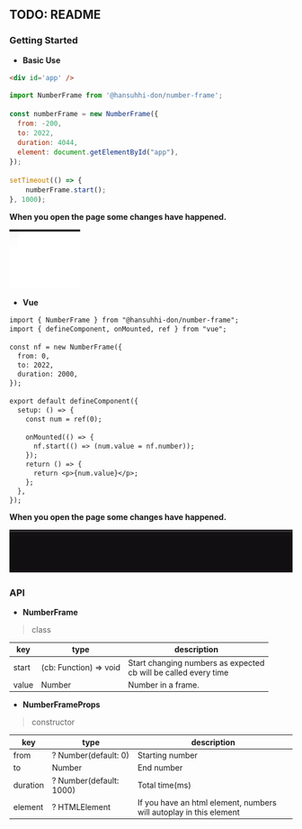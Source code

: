 ## TODO: README


### Getting Started

* **Basic Use**

```html
<div id='app' />
```
```javascript
import NumberFrame from '@hansuhhi-don/number-frame';

const numberFrame = new NumberFrame({
  from: -200,
  to: 2022,
  duration: 4044,
  element: document.getElementById("app"),
});

setTimeout(() => {
    numberFrame.start();
}, 1000);
```

**When you open the page some changes have happened.**

![Demo Gif](https://raw.githubusercontent.com/HanSuhhi/number-frame/main/public/demo.gif)

* **Vue**

```vue
import { NumberFrame } from "@hansuhhi-don/number-frame";
import { defineComponent, onMounted, ref } from "vue";

const nf = new NumberFrame({
  from: 0,
  to: 2022,
  duration: 2000,
});

export default defineComponent({
  setup: () => {
    const num = ref(0);

    onMounted(() => {
      nf.start(() => (num.value = nf.number));
    });
    return () => {
      return <p>{num.value}</p>;
    };
  },
});
```

**When you open the page some changes have happened.**

![Vue Demo Gif](https://raw.githubusercontent.com/HanSuhhi/number-frame/main/public/vue.gif)

### API

* **NumberFrame**

> class

|  key   | type | description |
|  ----  | ---- | ----  |
| start  | (cb: Function) => void | Start changing numbers as expected <br /> cb will be called every time |
| value  | Number | Number in a frame. |

* **NumberFrameProps**

> constructor

|  key   | type | description |
|  ----  | ---- | ----  |
| from  | ? Number(default: 0) | Starting number |
| to  | Number | End number |
| duration | ? Number(default: 1000) | Total time(ms) |
| element | ? HTMLElement | If you have an html element, numbers will autoplay in this element|
